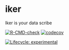 # iker
Iker is your data scribe

<!-- badges: start -->

[![R-CMD-check](https://github.com/thekangaroofactory/iker/actions/workflows/r-cmd-check.yml/badge.svg)](https://github.com/thekangaroofactory/iker/actions/workflows/r-cmd-check.yml)
[![codecov](https://codecov.io/gh/thekangaroofactory/iker/graph/badge.svg?token=7P74NK51JJ)](https://codecov.io/gh/thekangaroofactory/iker)

[![Lifecycle: experimental](https://img.shields.io/badge/lifecycle-experimental-orange.svg)](https://lifecycle.r-lib.org/articles/stages.html#experimental)
<!-- badges: end -->
